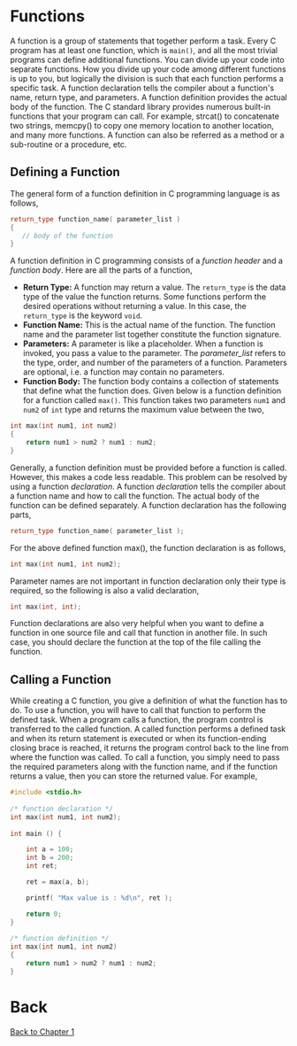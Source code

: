 # Functions
A function is a group of statements that together perform a task. Every C program has at least one function, which is `main()`, and all the most trivial programs can define additional functions.
You can divide up your code into separate functions. How you divide up your code among different functions is up to you, but logically the division is such that each function performs a specific task.
A function declaration tells the compiler about a function's name, return type, and parameters. A function definition provides the actual body of the function.
The C standard library provides numerous built-in functions that your program can call. For example, strcat() to concatenate two strings, memcpy() to copy one memory location to another location, and many more functions.
A function can also be referred as a method or a sub-routine or a procedure, etc.

## Defining a Function
The general form of a function definition in C programming language is as follows,
```c++
return_type function_name( parameter_list )
{
   // body of the function
}
```
A function definition in C programming consists of a *function header* and a *function body*. Here are all the parts of a function,
- **Return Type:** A function may return a value. The `return_type` is the data type of the value the function returns. Some functions perform the desired operations without returning a value. In this case, the `return_type` is the keyword `void`.
- **Function Name:** This is the actual name of the function. The function name and the parameter list together constitute the function signature.
- **Parameters:** A parameter is like a placeholder. When a function is invoked, you pass a value to the parameter. The *parameter_list* refers to the type, order, and number of the parameters of a function. Parameters are optional, i.e. a function may contain no parameters.
- **Function Body:** The function body contains a collection of statements that define what the function does.
Given below is a function definition for a function called `max()`. This function takes two parameters `num1` and `num2` of `int` type and returns the maximum value between the two,
```c++
int max(int num1, int num2)
{
    return num1 > num2 ? num1 : num2;
}
```
Generally, a function definition must be provided before a function is called. However, this makes a code less readable. This problem can be resolved by using a function *declaration*. A function *declaration* tells the compiler about a function name and how to call the function. The actual body of the function can be defined separately.
A function declaration has the following parts,
```c++
return_type function_name( parameter_list );
```
For the above defined function max(), the function declaration is as follows,
```c++
int max(int num1, int num2);
```
Parameter names are not important in function declaration only their type is required, so the following is also a valid declaration,
```c++
int max(int, int);
```
Function declarations are also very helpful when you want to define a function in one source file and call that function in another file. In such case, you should declare the function at the top of the file calling the function.

## Calling a Function
While creating a C function, you give a definition of what the function has to do. To use a function, you will have to call that function to perform the defined task.
When a program calls a function, the program control is transferred to the called function. A called function performs a defined task and when its return statement is executed or when its function-ending closing brace is reached, it returns the program control back to the line from where the function was called.
To call a function, you simply need to pass the required parameters along with the function name, and if the function returns a value, then you can store the returned value. For example,
```c++
#include <stdio.h>
 
/* function declaration */
int max(int num1, int num2);
 
int main () {

    int a = 100;
    int b = 200;
    int ret;

    ret = max(a, b);

    printf( "Max value is : %d\n", ret );

    return 0;
}
 
/* function definition */
int max(int num1, int num2)
{
    return num1 > num2 ? num1 : num2;
}
```

# Back
[Back to Chapter 1](../summaryOfBasicCCppProgramming.md)
